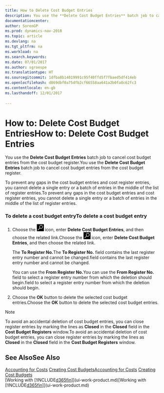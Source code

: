 ```yaml
---
title: How to Delete Cost Budget Entries
description: You use the **Delete Cost Budget Entries** batch job to cancel cost budget entries from the cost budget register.
documentationcenter: 
author: SorenGP
ms.prod: dynamics-nav-2018
ms.topic: article
ms.devlang: na
ms.tgt_pltfrm: na
ms.workload: na
ms.search.keywords: 
ms.date: 07/01/2017
ms.author: sgroespe
ms.translationtype: HT
ms.sourcegitcommit: 1dfba8b14019991c95f40ffd5f7fbaed5df414eb
ms.openlocfilehash: d869dbf0a75dfb2cf66558aa641a2b0fa8c62fc3
ms.contentlocale: en-gb
ms.lasthandoff: 12/01/2017

---
```

# <a name="how-to-delete-cost-budget-entries"></a><span data-ttu-id="de92b-103">How to: Delete Cost Budget Entries</span><span class="sxs-lookup"><span data-stu-id="de92b-103">How to: Delete Cost Budget Entries</span></span>
<span data-ttu-id="de92b-104">You use the **Delete Cost Budget Entries** batch job to cancel cost budget entries from the cost budget register.</span><span class="sxs-lookup"><span data-stu-id="de92b-104">You use the **Delete Cost Budget Entries** batch job to cancel cost budget entries from the cost budget register.</span></span>  

<span data-ttu-id="de92b-105">To prevent any gaps in the cost budget entries and cost register entries, you cannot delete a single entry or a batch of entries in the middle of the list of register entries.</span><span class="sxs-lookup"><span data-stu-id="de92b-105">To prevent any gaps in the cost budget entries and cost register entries, you cannot delete a single entry or a batch of entries in the middle of the list of register entries.</span></span>  

### <a name="to-delete-a-cost-budget-entry"></a><span data-ttu-id="de92b-106">To delete a cost budget entry</span><span class="sxs-lookup"><span data-stu-id="de92b-106">To delete a cost budget entry</span></span>  

1.  <span data-ttu-id="de92b-107">Choose the ![Search for Page or Report](media/ui-search/search_small.png "Search for Page or Report icon") icon, enter **Delete Cost Budget Entries**, and then choose the related link.</span><span class="sxs-lookup"><span data-stu-id="de92b-107">Choose the ![Search for Page or Report](media/ui-search/search_small.png "Search for Page or Report icon") icon, enter **Delete Cost Budget Entries**, and then choose the related link.</span></span>  

    <span data-ttu-id="de92b-108">The **To Register No.**</span><span class="sxs-lookup"><span data-stu-id="de92b-108">The **To Register No.**</span></span> <span data-ttu-id="de92b-109">field contains the last register entry number and cannot be changed.</span><span class="sxs-lookup"><span data-stu-id="de92b-109">field contains the last register entry number and cannot be changed.</span></span>  

    <span data-ttu-id="de92b-110">You can use the **From Register No.**</span><span class="sxs-lookup"><span data-stu-id="de92b-110">You can use the **From Register No.**</span></span> <span data-ttu-id="de92b-111">field to select a register entry number from which the deletion should begin.</span><span class="sxs-lookup"><span data-stu-id="de92b-111">field to select a register entry number from which the deletion should begin.</span></span>  
2.  <span data-ttu-id="de92b-112">Choose the **OK** button to delete the selected cost budget entries.</span><span class="sxs-lookup"><span data-stu-id="de92b-112">Choose the **OK** button to delete the selected cost budget entries.</span></span>  

> [!NOTE]  
>  <span data-ttu-id="de92b-113">To avoid an accidental deletion of cost budget entries, you can close register entries by marking the lines as **Closed** in the **Closed** field in the **Cost Budget Registers** window.</span><span class="sxs-lookup"><span data-stu-id="de92b-113">To avoid an accidental deletion of cost budget entries, you can close register entries by marking the lines as **Closed** in the **Closed** field in the **Cost Budget Registers** window.</span></span>  

## <a name="see-also"></a><span data-ttu-id="de92b-114">See Also</span><span class="sxs-lookup"><span data-stu-id="de92b-114">See Also</span></span>  
<span data-ttu-id="de92b-115">[Accounting for Costs](finance-manage-cost-accounting.md)
[Creating Cost Budgets](finance-create-cost-budgets.md)</span><span class="sxs-lookup"><span data-stu-id="de92b-115">[Accounting for Costs](finance-manage-cost-accounting.md)
[Creating Cost Budgets](finance-create-cost-budgets.md)</span></span>  
<span data-ttu-id="de92b-116">[Working with [!INCLUDE[d365fin](includes/d365fin_md.md)]](ui-work-product.md)</span><span class="sxs-lookup"><span data-stu-id="de92b-116">[Working with [!INCLUDE[d365fin](includes/d365fin_md.md)]](ui-work-product.md)</span></span>

